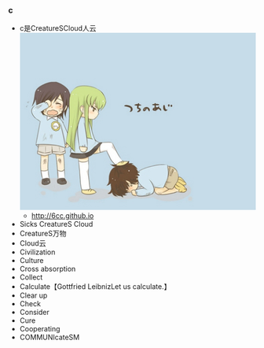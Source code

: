 ### c
* c是CreatureSCloud人云
![病弱的CC](p/40ddd3f3effd2aa025079cf066fdc442.jpg)
  * http://6cc.github.io
* Sicks CreatureS Cloud
* CreatureS万物
* Cloud云
* Civilization
* Culture
* Cross absorption
* Collect
* Calculate【Gottfried LeibnizLet us calculate.】
* Clear up
* Check
* Consider
* Cure
* Cooperating
* COMMUNIcateSM
